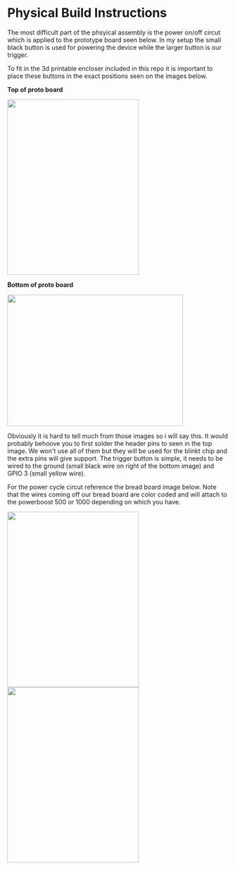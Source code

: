 # Physical Build Instructions

The most difficult part of the phsyical assembly is the power on/off circut which is applied to the prototype board seen below.  In my setup the small black button is used for powering the device while the larger button is our trigger.

To fit in the 3d printable encloser included in this repo it is important to place these buttons in the exact positions seen on the images below.

__Top of proto board__

<img src="https://github.com/eliddell1/FistBump/blob/master/schematics%26referenceImages/proto_board_top.jpg" width="299" height="399">    

__Bottom of proto board__

<img src="https://github.com/eliddell1/FistBump/blob/master/schematics%26referenceImages/proto_board_bottom.jpg"  width="399" height="299">

Obviously it is hard to tell much from those images so i will say this.  It would probably behoove you to first solder the header pins to seen in the top image.  We won't use all of them but they will be used for the blinkt chip and the extra pins will give support.  The trigger button is simple, it needs to be wired to the ground (small black wire on right of the bottom image) and GPIO 3 (small yellow wire).

For the power cycle circut reference the bread board image below. Note that the wires coming off our bread board are color coded and will attach to the powerboost 500 or 1000 depending on which you have.

<img src="https://raw.githubusercontent.com/eliddell1/FistBump/master/schematics%26referenceImages/powerbutton_powerboost_1000C.png" width="299" height="399">

<img src="https://raw.githubusercontent.com/eliddell1/FistBump/master/schematics%26referenceImages/powerbutton_powerboost_500C.png" width="299" height="399">


